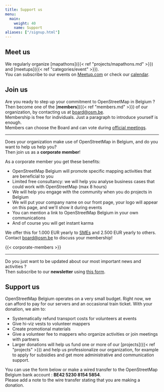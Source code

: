 ```yaml
---
title: Support us
menu:
  main:
    weight: 40
    name: Support
aliases: ["/signup.html"]
---
```


## Meet us

We regularly organize [mapathons]({{< ref "projects/mapathons.md" >}}) and [meetups]({{< ref "categories/event" >}}).  
You can subscribe to our events on [Meetup.com](https://www.meetup.com/OpenStreetMap-Belgium/) or check our [calendar](https://osmcal.org/?in=Belgium).

## Join us

Are you ready to step up your commitment to OpenStreetMap in Belgium ?  
Then become one of the [**members**]({{< ref "members.md" >}}) of our organization, by contacting us at <board@osm.be>.  
Membership is free for individuals. Just a paragraph to introduce yourself is enough.  
Members can choose the Board and can vote during [official meetings](https://github.com/osmbe/working-group-bylaws/tree/master/minutes).

---

Does your organization make use of OpenStreetMap in Belgium, and do you want to help us help you?  
Then join us as a **corporate member**!

As a corporate member you get these benefits:

- OpenStreetMap Belgium will promote specific mapping activities that are beneficial to you
- Limited free consultancy: we will help you analyse business cases that could work with OpenStreetMap (max 8 hours)
- We will help you engage with the community when you do projects in Belgium
- We will put your company name on our front page, your logo will appear on this page, and we'll show it during events
- You can mention a link to OpenStreetMap Belgium in your own communications
- And of course you will get instant karma

We offer this for 1.000 EUR yearly to [SMEs](https://ec.europa.eu/growth/smes/sme-definition_fr) and 2.500 EUR yearly to others.  
Contact <board@osm.be> to discuss your membership!

{{< corporate-members >}}

---

Do you just want to be updated about our most important news and activities ?  
Then subscribe to our **newsletter** using [this form](https://osm.us13.list-manage.com/subscribe?u=cc6632a49e784f67574e50269&id=5c2416bba6).

## Support us

OpenStreetMap Belgium operates on a very small budget. Right now, we can afford to pay for our servers and an occasional train ticket.
With your donation, we aim to:

- Systematically refund transport costs for volunteers at events
- Give hi-viz vests to volunteer mappers
- Create promotional materials
- Give a volunteer fee to mappers who organize activities or join meetings with partners
- Larger donations will help us fund one or more of our [projects]({{< ref "projects" >}}) and help us professionalize our organization, for example to apply for subsidies and get more administrative and communication support.

You can use the form below or make a wired transfer to the OpenStreetMap Belgium bank account : **BE42 5230 8154 5854**.  
Please add a note to the wire transfer stating that you are making a donation.
